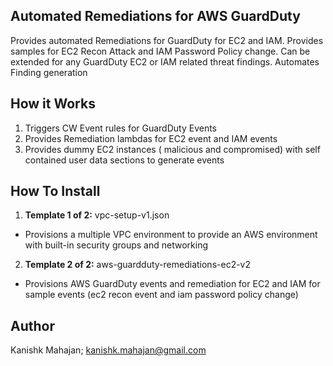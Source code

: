 <p align="center">
</p>

## Automated Remediations for AWS GuardDuty 

 Provides automated Remediations for GuardDuty for EC2 and IAM. Provides samples for EC2 Recon Attack and IAM Password Policy change. Can be extended for any GuardDuty EC2 or IAM related threat findings. Automates Finding generation

## How it Works

1. Triggers CW Event rules for GuardDuty Events
2. Provides Remediation lambdas for EC2 event and IAM events
3. Provides dummy EC2 instances ( malicious and compromised) with self contained user data sections to generate events


## How To Install

1. **Template 1 of 2:** vpc-setup-v1.json
* Provisions a multiple VPC environment to provide an AWS environment with built-in security groups and networking


2. **Template 2 of 2:** aws-guardduty-remediations-ec2-v2
* Provisions AWS GuardDuty events and remediation for EC2 and IAM for sample events (ec2 recon event and iam password policy change)


## Author

Kanishk Mahajan; kanishk.mahajan@gmail.com

